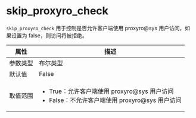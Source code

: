 # skip_proxyro_check

`skip_proxyro_check` 用于控制是否允许客户端使用 proxyro@sys 用户访问，如果设置为 false，则访问将被拒绝。

|  属性    | 描述     |
|----------|---------|
| 参数类型 |   布尔类型      |
| 默认值   | False     |
| 取值范围 | <ul><li>True：允许客户端使用 proxyro@sys 用户访问</li><li>False：不允许客户端使用 proxyro@sys 用户访问</li></ul>  |
